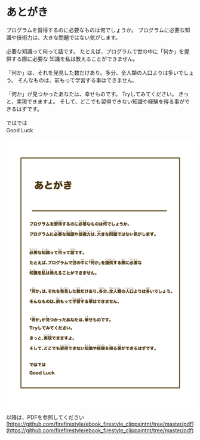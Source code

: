 # あとがき

プログラムを習得するのに必要なものは何でしょうか。
プログラムに必要な知識や技術力は、大きな問題ではない気がします。
<br>
<br>
必要な知識って何って話です。
たとえば、プログラムで世の中に「何か」を提供する際に必要な
知識を私は教えることができません。
<br>
<br>
「何か」は、それを発見した数だけあり。多分、全人類の人口よりは多いでしょう。
そんなものは、前もって学習する事はできません。
　<br>
<br>
「何か」が見つかったあなたは、幸せものです。
Tryしてみてください。
きっと、実現できますよ。
そして、どこでも習得できない知識や経験を得る事ができるはずです。
<br>
<br>
ではでは
<br>
Good Luck
　

![](/assets/FireStyle_000_afterword_078.png)

以降は、PDFを参照してください
[https://github.com/firefirestyle/ebook_firestyle_clippaintnt/tree/master/pdf](https://github.com/firefirestyle/ebook_firestyle_clippaintnt/tree/master/pdf)


